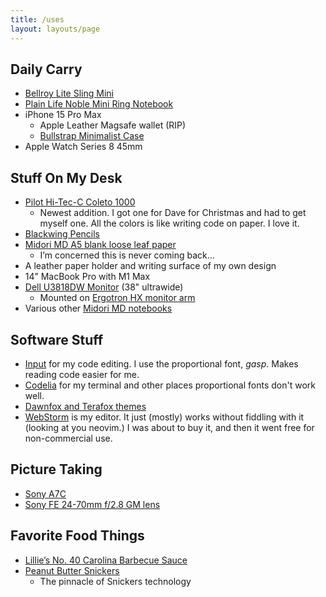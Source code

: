 ```yaml
---
title: /uses
layout: layouts/page
---
```


## Daily Carry
- [Bellroy Lite Sling Mini](https://bellroy.com/products/lite-sling-mini?color=black&material=dura_lite_nylon#slide-0)
- [Plain Life Noble Mini Ring Notebook](https://www.jetpens.com/Life-Noble-Notebook-Mini-Ring-5-x-3.1-Plain/pd/20212)
- iPhone 15 Pro Max
	- Apple Leather Magsafe wallet (RIP)
	- [Bullstrap Minimalist Case](https://bullstrap.co/products/magsafe-iphone-cases-sienna?variant=43515355332802)
- Apple Watch Series 8 45mm

## Stuff On My Desk
- [Pilot Hi-Tec-C Coleto 1000](https://www.jetpens.com/Pilot-Hi-Tec-C-Coleto-1000-4-Color-Multi-Pen-Body-Component-Black/pd/24119)
  	- Newest addition. I got one for Dave for Christmas and had to get myself one. All the colors is like writing code on paper. I love it. 
- [Blackwing Pencils](https://www.jetpens.com/Blackwing-Matte-Pencils-Soft-Lead-Pack-of-12/pd/8115)
- [Midori MD A5 blank loose leaf paper](https://www.jetpens.com/Midori-MD-Loose-Leaf-Paper-A5-100-Sheets-Limited-Edition/pd/37428)
	- I’m concerned this is never coming back...
- A leather paper holder and writing surface of my own design
- 14” MacBook Pro with M1 Max
- [Dell U3818DW Monitor](https://www.dell.com/en-hr/shop/dell-monitors/dell-ultrasharp-38-curved-monitor-u3818dw/spd/dell-u3818dw-monitor) (38" ultrawide)
	- Mounted on [Ergotron HX monitor arm](https://www.amazon.com/gp/product/B08RD4FJ3Q/ref=ppx_yo_dt_b_search_asin_title?ie=UTF8&psc=1)
- Various other [Midori MD notebooks](https://www.jetpens.com/MD-Series/ct/4317)

## Software Stuff
- [Input](https://input.djr.com) for my code editing. I use the proportional font, _gasp_. Makes reading code easier for me.
- [Codelia](https://tosche.net/fonts/codelia) for my terminal and other places proportional fonts don't work well.
- [Dawnfox and Terafox themes](https://github.com/EdenEast/nightfox.nvim)
- [WebStorm](https://www.jetbrains.com/webstorm/) is my editor. It just (mostly) works without fiddling with it (looking at you neovim.) I was about to buy it, and then it went free for non-commercial use.

## Picture Taking
- [Sony A7C](https://www.bhphotovideo.com/c/product/1592776-REG/sony_alpha_a7c_mirrorless_digital.html)
- [Sony FE 24-70mm f/2.8 GM lens](https://www.bhphotovideo.com/c/product/1222774-REG/sony_sel2470gm_fe_24_70mm_f_2_8_gm.html)

## Favorite Food Things
- [Lillie’s No. 40 Carolina Barbecue Sauce](https://lilliesq.com/products/carolina)
- [Peanut Butter Snickers](https://www.snickers.com/products/chocolate/snickers-peanut-butter-squared-singles-size-chocolate-candy-bar-178-oz-bars)
  - The pinnacle of Snickers technology
